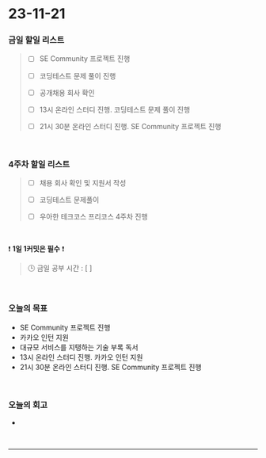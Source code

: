 # 23-11-21
### 금일 할일 리스트
> - [ ]  SE Community 프로젝트 진행
>
> - [ ]  코딩테스트 문제 풀이 진행
>
> - [ ]  공개채용 회사 확인
>
> - [ ]  13시 온라인 스터디 진행. 코딩테스트 문제 풀이 진행
>
> - [ ]  21시 30분 온라인 스터디 진행. SE Community 프로젝트 진행



<br/>

### 4주차 할일 리스트  
> - [ ]  채용 회사 확인 및 지원서 작성
>
> - [ ]  코딩테스트 문제풀이
>
> - [ ]  우아한 테크코스 프리코스 4주차 진행

<br/>

❗ **1일 1커밋은 필수** ❗
> 🕒 금일 공부 시간 : [ ]
  
<br/>

### 오늘의 목표
- SE Community 프로젝트 진행
- 카카오 인턴 지원
- 대규모 서비스를 지탱하는 기술 부록 독서
- 13시 온라인 스터디 진행. 카카오 인턴 지원
- 21시 30분 온라인 스터디 진행. SE Community 프로젝트 진행

<br>

### 오늘의 회고
- 


<br/>

------------  
